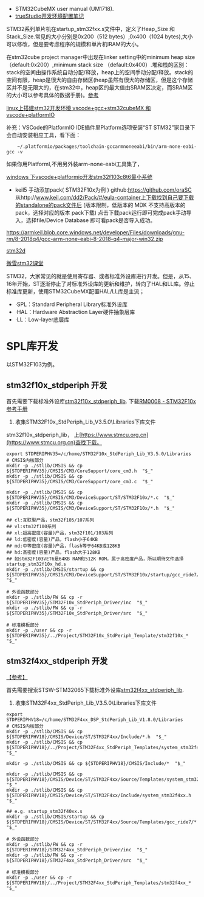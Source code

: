 
- STM32CubeMX user manual (UM1718).
- [trueStudio开发环境配置笔记](https://blog.csdn.net/cshy2013/article/details/88948643)

STM32系列单片机在startup_stm32fxx.s文件中，定义了Heap_Size 和 Stack_Size.常见的大小分别是0x200（512 bytes）,0x400（1024 bytes),大小可以修改，但是要考虑程序的规模和单片机IRAM的大小。

在stm32cube project manager中出现在linker setting中的minimum heap size （default:0x200）,minimum stack size （default:0x400）.堆和栈的区别：stack的空间由操作系统自动分配/释放，heap上的空间手动分配/释放。stack的空间有限，heap是很大的自由存储区(heap虽然有很大的存储区，但是这个存储区并不是无限大的，在stm32中，heap区的最大值由SRAM区决定，而SRAM区的大小可以参考具体的数据手册)。[参考](https://blog.csdn.net/qq_27312943/article/details/52943844)

[linux上搭建stm32开发环境 vscode+gcc+stm32cubeMX 和 vscode+platformIO](https://blog.csdn.net/baidu_36482169/article/details/80457184)

补充：VSCode的PlatformIO IDE插件里Platform选项安装“ST STM32”家目录下会自动安装相应工具，看下面：
```text
    ~/.platformio/packages/toolchain-gccarmnoneeabi/bin/arm-none-eabi-gcc -v
```
如果你用PlatformI,不用另外装arm-none-eabi工具集了，

[windows 下vscode+platformio开发stm32f103c8t6最小系统](https://blog.csdn.net/lear1234/article/details/78477054)

- keil5 手动添加pack( STM32F10x为例 )
    github:https://github.com/oraSC
    从http://www.keil.com/dd2/Pack/#/eula-container上下载找到自己要下载的standalone的pack文件后 (版本限制，低版本的 MDK 不支持高版本的pack，选择对应的版本 pack下载) 点击下载pack运行即可完成pack手动导入，选择file/Device Database 即可看pack是否导入成功。

https://armkeil.blob.core.windows.net/developer/Files/downloads/gnu-rm/8-2018q4/gcc-arm-none-eabi-8-2018-q4-major-win32.zip

[stm32d](https://www.strongerhuang.com/)

[微雪stm32课堂](http://www.waveshare.net/study/article-660-1.html)

STM32，大家常见的就是使用寄存器、或者标准外设库进行开发。但是，从15、16年开始，ST逐渐停止了对标准外设库的更新和维护，转向了HAL和LL库。停止标准库更新，使用STM32CubeMX配置HAL/LL库是主流；

- ·SPL：Standard Peripheral Library标准外设库
- ·HAL：Hardware Abstraction Layer硬件抽象层库
- ·LL：Low-layer底层库


# SPL库开发
以STM32F103为例。

## stm32f10x_stdperiph 开发

首先需要下载标准外设库[stm32f10x_stdperiph_lib](https://www.stmcu.org.cn/document/download/index/id-200305). 下载[RM0008 - STM32F10x参考手册](https://www.stmcu.org.cn/document/detail/index/id-200272)

1. 收集STM32F10x_StdPeriph_Lib_V3.5.0\Libraries下库文件

stm32f10x_stdperiph_lib， 上[https://www.stmcu.org.cn](https://www.stmcu.org.cn)查找下载。

```shell
export STDPERIPHV35=/c/home/STM32F10x_StdPeriph_Lib_V3.5.0/Libraries
# CMSIS内核部分
mkdir -p ./stlib/CMSIS && cp ${STDPERIPHV35}/CMSIS/CM3/CoreSupport/core_cm3.h  "$_"
mkdir -p ./stlib/CMSIS && cp ${STDPERIPHV35}/CMSIS/CM3/CoreSupport/core_cm3.c  "$_"

mkdir -p ./stlib/CMSIS && cp ${STDPERIPHV35}/CMSIS/CM3/DeviceSupport/ST/STM32F10x/*.c  "$_"
mkdir -p ./stlib/CMSIS && cp ${STDPERIPHV35}/CMSIS/CM3/DeviceSupport/ST/STM32F10x/*.h  "$_"

## cl:互联型产品，stm32f105/107系列
## vl:stm32f100系列
## xl:超高密度(容量)产品，stm32f101/103系列
## ld:低密度(容量)产品，flash小于64KB
## md:中等密度(容量)产品，flash等于64KB或128KB
## hd:高密度(容量)产品，flash大于128KB
## 如stm32F103VET6是64KB RAM和512K ROM，属于高密度产品，所以期待文件选择startup_stm32f10x_hd.s
mkdir -p ./stlib/CMSIS/startup && cp ${STDPERIPHV35}/CMSIS/CM3/DeviceSupport/ST/STM32F10x/startup/gcc_ride7/*  "$_"

# 外设函数部分
mkdir -p ./stlib/FW && cp -r ${STDPERIPHV35}/STM32F10x_StdPeriph_Driver/inc  "$_"
mkdir -p ./stlib/FW && cp -r ${STDPERIPHV35}/STM32F10x_StdPeriph_Driver/src  "$_"

# 标准模板部分
mkdir -p ./user && cp -r ${STDPERIPHV35}/../Project/STM32F10x_StdPeriph_Template/stm32f10x_*  "$_"
```

## stm32f4xx_stdperiph 开发

[【参考】](https://www.cnblogs.com/zzmv/p/5893267.html)

首先需要搜索STSW-STM32065下载标准外设库[stm32f4xx_stdperiph_lib](https://www.stmcu.org.cn/document/detail/index/id-213641). 

1. 收集STM32F4xx_StdPeriph_Lib_V3.5.0\Libraries下库文件

```shell
export STDPERIPHV18=/c/home/STM32F4xx_DSP_StdPeriph_Lib_V1.8.0/Libraries
# CMSIS内核部分
mkdir -p ./stlib/CMSIS && cp ${STDPERIPHV18}/CMSIS/Device/ST/STM32F4xx/Include/*.h  "$_"
mkdir -p ./stlib/CMSIS && cp ${STDPERIPHV18}/../Project/STM32F4xx_StdPeriph_Templates/system_stm32f4xx.c  "$_"

mkdir -p ./stlib/CMSIS && cp ${STDPERIPHV18}/CMSIS/Include/*  "$_"

mkdir -p ./stlib/CMSIS && cp ${STDPERIPHV18}/CMSIS/Device/ST/STM32F4xx/Source/Templates/system_stm32f4xx.c  "$_"
mkdir -p ./stlib/CMSIS && cp ${STDPERIPHV18}/CMSIS/Device/ST/STM32F4xx/Include/system_stm32f4xx.h  "$_"

## e.g. startup_stm32f40xx.s
mkdir -p ./stlib/CMSIS/startup && cp ${STDPERIPHV18}/CMSIS/Device/ST/STM32F4xx/Source/Templates/gcc_ride7/*  "$_"

# 外设函数部分
mkdir -p ./stlib/FW && cp -r ${STDPERIPHV18}/STM32F4xx_StdPeriph_Driver/inc  "$_"
mkdir -p ./stlib/FW && cp -r ${STDPERIPHV18}/STM32F4xx_StdPeriph_Driver/src  "$_"

# 标准模板部分
mkdir -p ./user && cp -r ${STDPERIPHV18}/../Project/STM32F4xx_StdPeriph_Templates/stm32f4xx_*  "$_"
```

